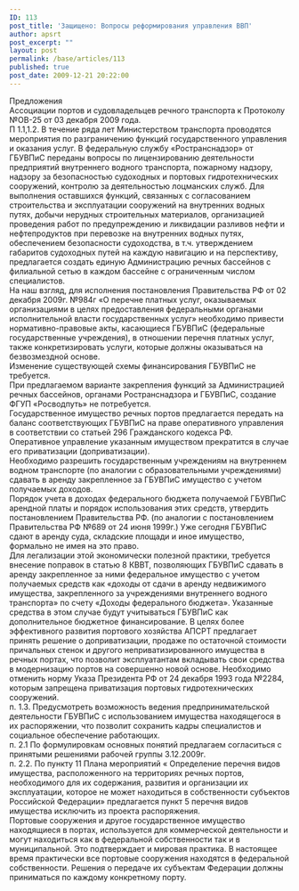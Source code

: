 ```yaml
---
ID: 113
post_title: 'Защищено: Вопросы реформирования управления ВВП'
author: apsrt
post_excerpt: ""
layout: post
permalink: /base/articles/113
published: true
post_date: 2009-12-21 20:22:00
---
```

Предложения <br />
Ассоциации портов и судовладельцев речного транспорта к Протоколу №ОВ-25 от 03 декабря 2009 года.<br />
П 1.1,1.2. В течение ряда  лет Министерством транспорта проводятся мероприятия по разграничению функций государственного управления и оказания услуг. В федеральную службу «Ространснадзор» от ГБУВПиС переданы вопросы по лицензированию деятельности предприятий внутреннего водного транспорта, пожарному надзору, надзору за безопасностью судоходных и портовых гидротехнических сооружений, контролю за деятельностью лоцманских служб. Для выполнения оставшихся функций, связанных с согласованием строительства и эксплуатации сооружений на внутренних водных путях, добычи нерудных строительных материалов, организацией проведения работ по предупреждению и ликвидации разливов нефти и нефтепродуктов при перевозке на внутренних водных путях, обеспечением безопасности судоходства, в т.ч. утверждением габаритов судоходных путей на каждую навигацию и на перспективу, предлагается создать единую Администрацию речных бассейнов с филиальной сетью в каждом бассейне с ограниченным числом специалистов. <br />
	На наш взгляд, для исполнения постановления Правительства РФ от 02 декабря 2009г. №984г «О перечне платных услуг, оказываемых организациями в целях предоставления федеральными органами исполнительной власти государственных услуг»   необходимо привести нормативно-правовые акты, касающиеся ГБУВПиС (федеральные государственные учреждения), в отношении перечня платных услуг, также конкретизировать услуги, которые должны оказываться на безвозмездной основе. <br />
	 Изменение существующей схемы финансирования ГБУВПиС не требуется.  <br />
	При предлагаемом варианте закрепления функций  за Администрацией речных бассейнов, органами Ространснадзора и ГБУВПиС, создание ФГУП «Росводпуть» не потребуется. <br />
Государственное имущество речных портов предлагается передать на баланс соответствующих ГБУВПиС на праве оперативного управления в соответствии со статьей 296 Гражданского кодекса РФ.<br />
	Оперативное управление указанным имуществом  прекратится  в случае его приватизации (доприватизации). <br />
	Необходимо разрешить  государственным учреждениям на внутреннем водном транспорте (по аналогии с образовательными учреждениями) сдавать в аренду закрепленное  за ГБУВПиС имущество с учетом получаемых доходов.<br />
	Порядок учета в доходах федерального бюджета получаемой  ГБУВПиС арендной платы и порядок использования этих средств, утвердить постановлением Правительства РФ.  (по аналогии с постановлением Правительства РФ №689 от 24 июня 1999г.)  Уже сегодня ГБУВПиС сдают в аренду суда,  складские площади и иное имущество, формально не имея на это право.<br />
	Для легализации этой экономически полезной практики, требуется внесение поправок в статью 8 КВВТ, позволяющих  ГБУВПиС сдавать в аренду закрепленное за ними федеральное имущество с учетом получаемых средств  как  «доходы от сдачи в аренду недвижимого имущества, закрепленного за учреждениями внутреннего водного транспорта» по счету «Доходы федерального бюджета». Указанные средства в этом случае будут учитываться ГБУВПиС как дополнительное бюджетное финансирование. 	В целях более эффективного развития портового хозяйства АПСРТ предлагает принять решение о доприватизации, продаже по остаточной стоимости причальных стенок и другого неприватизированного имущества в речных портах, что позволит эксплуатантам вкладывать свои средства в модернизацию портов на совершенно новой основе. Необходимо отменить норму Указа Президента РФ от 24 декабря 1993 года №2284, которым запрещена приватизация портовых гидротехнических сооружений.  <br />
	п. 1.3. Предусмотреть возможность ведения предпринимательской деятельности ГБУВПиС с использованием имущества находящегося в их распоряжении, что позволит сохранить кадры специалистов и социальное обеспечение работающих.<br />
	п. 2.1 По формулировкам основных понятий предлагаем согласиться с принятыми решениями рабочей группы 3.12.2009г.    <br />
	п.  2.2. По пункту 11 Плана мероприятий « Определение перечня видов имущества, расположенного на территориях речных портов, необходимого для их содержания, развития и организации их эксплуатации, которое не может находиться в собственности субъектов Российской Федерации» предлагается пункт 5 перечня видов имущества исключить из проекта распоряжения.<br />
	Портовые сооружения и другое государственное имущество находящиеся в портах, используется для коммерческой деятельности и могут находиться как в федеральной собственности так и в муниципальной. Это подтверждает и мировая практика. В настоящее время практически  все портовые сооружения находятся в федеральной собственности. Решения о передаче их субъектам Федерации должны приниматься по каждому конкретному порту.